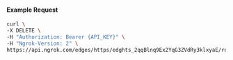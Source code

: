 <!-- Code generated for API Clients. DO NOT EDIT. -->

#### Example Request

```bash
curl \
-X DELETE \
-H "Authorization: Bearer {API_KEY}" \
-H "Ngrok-Version: 2" \
https://api.ngrok.com/edges/https/edghts_2qqBlnq9Ex2YqG3ZVdRy3klxyaE/routes/edghtsrt_2qqBltqrQtbfvJfO2kSFoYM1nX1/websocket_tcp_converter
```
